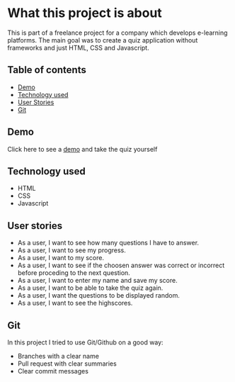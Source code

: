 # What this project is about

This is part of a freelance project for a company which develops e-learning platforms. The main goal was to create a quiz application without frameworks and just HTML, CSS and Javascript.

## Table of contents

- [Demo](#demo)
- [Technology used](#technology-used)
- [User Stories](#user-stories)
- [Git](#git)

## Demo

Click here to see a [demo](https://quiz-app-javascript-demo.netlify.app/) and take the quiz yourself

## Technology used

- HTML
- CSS
- Javascript

## User stories

- As a user, I want to see how many questions I have to answer.
- As a user, I want to see my progress.
- As a user, I want to my score.
- As a user, I want to see if the choosen answer was correct or incorrect before proceding to the next question.
- As a user, I want to enter my name and save my score.
- As a user, I want to be able to take the quiz again.
- As a user, I want the questions to be displayed random.
- As a user, I want to see the highscores.

## Git

In this project I tried to use Git/Github on a good way:

- Branches with a clear name
- Pull request with clear summaries
- Clear commit messages

